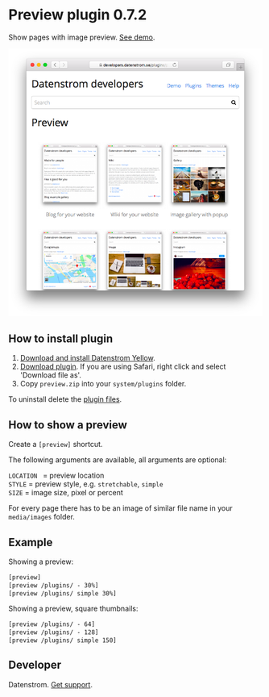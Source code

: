 Preview plugin 0.7.2
====================
Show pages with image preview. [See demo](https://developers.datenstrom.se/plugins/).

<p align="center"><img src="preview-screenshot.png?raw=true" alt="Screenshot"></p>

## How to install plugin

1. [Download and install Datenstrom Yellow](https://github.com/datenstrom/yellow/).
2. [Download plugin](https://github.com/datenstrom/yellow-plugins/raw/master/zip/preview.zip). If you are using Safari, right click and select 'Download file as'.
3. Copy `preview.zip` into your `system/plugins` folder.

To uninstall delete the [plugin files](update.ini).

## How to show a preview

Create a `[preview]` shortcut.

The following arguments are available, all arguments are optional:

`LOCATION ` = preview location  
`STYLE` = preview style, e.g. `stretchable`, `simple`  
`SIZE` = image size, pixel or percent  

For every page there has to be an image of similar file name in your `media/images` folder.

## Example

Showing a preview:

    [preview]
    [preview /plugins/ - 30%]
    [preview /plugins/ simple 30%]

Showing a preview, square thumbnails:

    [preview /plugins/ - 64]
    [preview /plugins/ - 128]
    [preview /plugins/ simple 150]

## Developer

Datenstrom. [Get support](https://developers.datenstrom.se/help/support).
